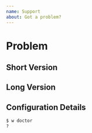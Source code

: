 ```yaml
---
name: Support
about: Got a problem?
---
```


# Problem

<!--
The text in these markdown comments is instructions that will not appear in the displayed issue.
This is a suggested template, but you don't have to follow it!
-->

## Short Version

<!--
Add a clear and concise description of your problem.
-->

## Long Version

<!--
Add more explanation and useful information or commentary as needed.
-->

## Configuration Details

<!--
Run these commands and copy in the info.
-->

```bash
$ w doctor
?
```
